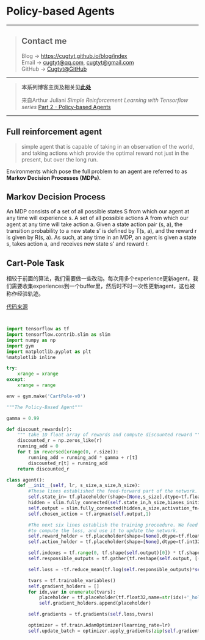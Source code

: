 # Policy-based Agents

---
> ## Contact me
> Blog -> <https://cugtyt.github.io/blog/index>  
> Email -> <cugtyt@qq.com>, <cugtyt@gmail.com>  
> GitHub -> [Cugtyt@GitHub](https://github.com/Cugtyt)

---

> **本系列博客主页及相关见**[**此处**](https://cugtyt.github.io/blog/rl-notes/index)  
>
> 来自Arthur Juliani *Simple Reinforcement Learning with Tensorflow series* [Part 2 - Policy-based Agents](https://medium.com/@awjuliani/super-simple-reinforcement-learning-tutorial-part-2-ded33892c724)

---

## Full reinforcement agent

> simple agent that is capable of taking in an observation of the world, and taking actions which provide the optimal reward not just in the present, but over the long run.

Environments which pose the full problem to an agent are referred to as **Markov Decision Processes (MDPs)**.

## Markov Decision Process

An MDP consists of a set of all possible states S from which our agent at any time will experience s. A set of all possible actions A from which our agent at any time will take action a. Given a state action pair (s, a), the transition probability to a new state s’ is defined by T(s, a), and the reward r is given by R(s, a). As such, at any time in an MDP, an agent is given a state s, takes action a, and receives new state s’ and reward r.

## Cart-Pole Task

相较于前面的算法，我们需要做一些改动。每次用多个experience更新agent，我们需要收集experiences到一个buffer里，然后时不时一次性更新agent，这也被称作经验轨迹。

[代码来源](https://github.com/awjuliani/DeepRL-Agents/blob/master/Vanilla-Policy.ipynb)

``` python


import tensorflow as tf
import tensorflow.contrib.slim as slim
import numpy as np
import gym
import matplotlib.pyplot as plt
%matplotlib inline

try:
    xrange = xrange
except:
    xrange = range

env = gym.make('CartPole-v0')

"""The Policy-Based Agent"""

gamma = 0.99

def discount_rewards(r):
    """ take 1D float array of rewards and compute discounted reward """
    discounted_r = np.zeros_like(r)
    running_add = 0
    for t in reversed(xrange(0, r.size)):
        running_add = running_add * gamma + r[t]
        discounted_r[t] = running_add
    return discounted_r

class agent():
    def __init__(self, lr, s_size,a_size,h_size):
        #These lines established the feed-forward part of the network. The agent takes a state and produces an action.
        self.state_in= tf.placeholder(shape=[None,s_size],dtype=tf.float32)
        hidden = slim.fully_connected(self.state_in,h_size,biases_initializer=None,activation_fn=tf.nn.relu)
        self.output = slim.fully_connected(hidden,a_size,activation_fn=tf.nn.softmax,biases_initializer=None)
        self.chosen_action = tf.argmax(self.output,1)

        #The next six lines establish the training proceedure. We feed the reward and chosen action into the network
        #to compute the loss, and use it to update the network.
        self.reward_holder = tf.placeholder(shape=[None],dtype=tf.float32)
        self.action_holder = tf.placeholder(shape=[None],dtype=tf.int32)

        self.indexes = tf.range(0, tf.shape(self.output)[0]) * tf.shape(self.output)[1] + self.action_holder
        self.responsible_outputs = tf.gather(tf.reshape(self.output, [-1]), self.indexes)

        self.loss = -tf.reduce_mean(tf.log(self.responsible_outputs)*self.reward_holder)

        tvars = tf.trainable_variables()
        self.gradient_holders = []
        for idx,var in enumerate(tvars):
            placeholder = tf.placeholder(tf.float32,name=str(idx)+'_holder')
            self.gradient_holders.append(placeholder)

        self.gradients = tf.gradients(self.loss,tvars)

        optimizer = tf.train.AdamOptimizer(learning_rate=lr)
        self.update_batch = optimizer.apply_gradients(zip(self.gradient_holders,tvars))
```